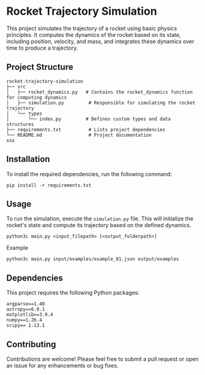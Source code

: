 # Rocket Trajectory Simulation

This project simulates the trajectory of a rocket using basic physics principles. It computes the dynamics of the rocket based on its state, including position, velocity, and mass, and integrates these dynamics over time to produce a trajectory.

## Project Structure

```
rocket-trajectory-simulation
├── src
│   ├── rocket_dynamics.py   # Contains the rocket_dynamics function for computing dynamics
│   ├── simulation.py         # Responsible for simulating the rocket trajectory
│   └── types
│       └── index.py         # Defines custom types and data structures
├── requirements.txt          # Lists project dependencies
└── README.md                 # Project documentation
xxx
```

## Installation

To install the required dependencies, run the following command:

```
pip install -r requirements.txt
```

## Usage

To run the simulation, execute the `simulation.py` file. This will initialize the rocket's state and compute its trajectory based on the defined dynamics.

```
python3c main.py <input_filepath> [<output_folderpath>]
```

Example
```
python3c main.py input/examples/example_01.json output/examples
```

## Dependencies

This project requires the following Python packages:

```
argparse==1.40
astropy==6.0.1
matplotlib==3.9.4
numpy==1.26.4
scipy== 1.13.1
```

## Contributing

Contributions are welcome! Please feel free to submit a pull request or open an issue for any enhancements or bug fixes.